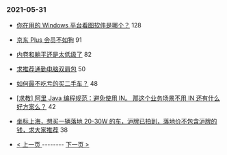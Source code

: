 ### 2021-05-31 
- [你在用的 Windows 平台看图软件是哪个？](https://www.v2ex.com/t/780221) 128
- [京东 Plus 会员不如狗](https://www.v2ex.com/t/780303) 91
- [内卷和躺平还是太低级了](https://www.v2ex.com/t/780273) 82
- [求推荐通勤电脑双肩包](https://www.v2ex.com/t/780203) 50
- [如何最不吃亏的买二手车？](https://www.v2ex.com/t/780245) 48
- [[求教] 阿里 Java 编程规范：避免使用 IN。 那这个业务场景不用 IN 还有什么好方案么？](https://www.v2ex.com/t/780277) 42
- [坐标上海，想买一辆落地 20-30W 的车，沪牌已拍到，落地价不包含沪牌的钱，求大家推荐](https://www.v2ex.com/t/780286) 38 

- [ < 上一页 ](https://github.com/able8/v2ex-hot-record/blob/master/2021-05-30.md) -------- [ 下一页 > ](https://github.com/able8/v2ex-hot-record/blob/master/2021-06-01.md)